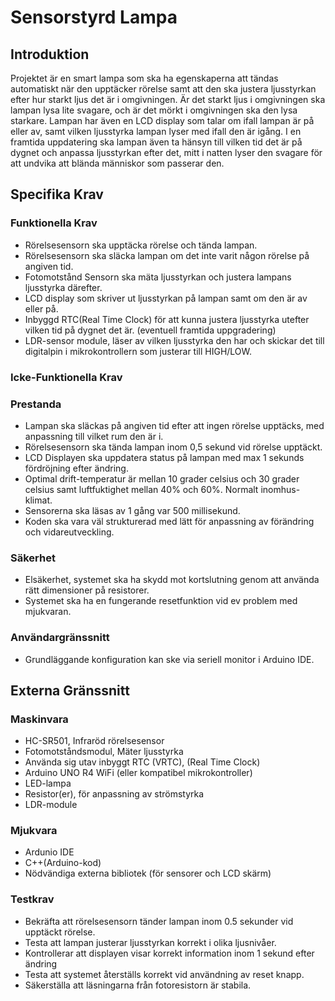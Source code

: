 # Sensorstyrd Lampa 

## Introduktion

Projektet är en smart lampa som ska ha egenskaperna att tändas automatiskt när den upptäcker rörelse samt att den ska justera ljusstyrkan efter hur starkt ljus det är i omgivningen. Är det starkt ljus i omgivningen ska lampan lysa lite svagare, och är det mörkt i omgivningen ska den lysa starkare. Lampan har även en LCD display som talar om ifall lampan är på eller av, samt vilken ljusstyrka lampan lyser med ifall den är igång. I en framtida uppdatering ska lampan även ta hänsyn till vilken tid det är på dygnet och anpassa ljusstyrkan efter det, mitt i natten lyser den svagare för att undvika att blända människor som passerar den.

## Specifika Krav

### Funktionella Krav

- Rörelsesensorn ska upptäcka rörelse och tända lampan.
- Rörelsesensorn ska släcka lampan om det inte varit någon rörelse på angiven tid.
- Fotomotstånd Sensorn ska mäta ljusstyrkan och justera lampans ljusstyrka därefter.
- LCD display som skriver ut ljusstyrkan på lampan samt om den är av eller på.
- Inbyggd RTC(Real Time Clock) för att kunna justera ljusstyrka utefter vilken tid på dygnet det är. (eventuell framtida uppgradering)
- LDR-sensor module, läser av vilken ljusstyrka den har och skickar det till digitalpin i mikrokontrollern som justerar till HIGH/LOW.


### Icke-Funktionella Krav

### Prestanda

- Lampan ska släckas på angiven tid efter att ingen rörelse upptäcks, med anpassning till vilket rum den är i. 
- Rörelsesensorn ska tända lampan inom 0,5 sekund vid rörelse upptäckt.
- LCD Displayen ska uppdatera status på lampan med max 1 sekunds fördröjning efter ändring.
- Optimal drift-temperatur är mellan 10 grader celsius och 30 grader celsius samt luftfuktighet mellan 40% och 60%. Normalt inomhus-klimat. 
- Sensorerna ska läsas av 1 gång var 500 millisekund.  
- Koden ska vara väl strukturerad med lätt för anpassning av förändring och vidareutveckling. 

### Säkerhet

- Elsäkerhet, systemet ska ha skydd mot kortslutning genom att använda rätt dimensioner på resistorer. 
- Systemet ska ha en fungerande resetfunktion vid ev problem med mjukvaran. 

### Användargränssnitt

- Grundläggande konfiguration kan ske via seriell monitor i Arduino IDE.



## Externa Gränssnitt


### Maskinvara 

- HC-SR501, Infraröd rörelsesensor
- Fotomotståndsmodul, Mäter ljusstyrka
- Använda sig utav inbyggt RTC (VRTC), (Real Time Clock)
- Arduino UNO R4 WiFi (eller kompatibel mikrokontroller)
- LED-lampa
- Resistor(er), för anpassning av strömstyrka
- LDR-module

### Mjukvara

- Ardunio IDE
- C++(Arduino-kod)
- Nödvändiga externa bibliotek (för sensorer och LCD skärm)

### Testkrav

- Bekräfta att rörelsesensorn tänder lampan inom 0.5 sekunder vid upptäckt rörelse.
- Testa att lampan justerar ljusstyrkan korrekt i olika ljusnivåer.
- Kontrollerar att displayen visar korrekt information inom 1 sekund efter ändring
- Testa att systemet återställs korrekt vid användning av reset knapp.
- Säkerställa att läsningarna från fotoresistorn är stabila. 
